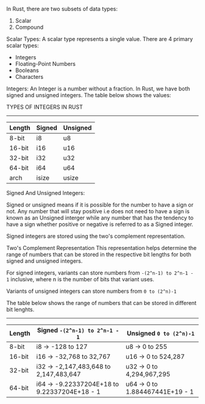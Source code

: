 In Rust, there are two subsets of data types:

1. Scalar
2. Compound

Scalar Types:
A scalar type represents a single value. There are 4 primary scalar types:

- Integers
- Floating-Point Numbers
- Booleans
- Characters

Integers:
An Integer is a number without a fraction. In Rust, we have both signed and unsigned integers. The table below shows the values:

TYPES OF INTEGERS IN RUST

---

| Length | Signed | Unsigned |
| ------ | ------ | -------- |
| 8-bit  | i8     | u8       |
| 16-bit | i16    | u16      |
| 32-bit | i32    | u32      |
| 64-bit | i64    | u64      |
| arch   | isize  | usize    |

Signed And Unsigned Integers:

Signed or unsigned means if it is possible for the number to have a sign or not. Any number that will stay positive i.e does not need to have a sign is known as an Unsigned interger while any number that has the tendency to have a sign whether positive or negative is referred to as a Signed integer.

Signed integers are stored using the two's complement representation.

Two's Complement Representation
This representation helps determine the range of numbers that can be stored in the respective bit lengths for both signed and unsigned integers.

For signed integers, variants can store numbers from `-(2^n-1) to 2^n-1 - 1` inclusive, where n is the number of bits that variant uses.

Variants of unsigned integers can store numbers from `0 to (2^n)-1`

The table below shows the range of numbers that can be stored in different bit lenghts.

---

| Length | Signed `-(2^n-1) to 2^n-1 - 1`               | Unsigned `0 to (2^n)-1`         |
| ------ | -------------------------------------------- | ------------------------------- |
| 8-bit  | i8 -> -128 to 127                            | u8 -> 0 to 255                  |
| 16-bit | i16 -> -32,768 to 32,767                     | u16 -> 0 to 524,287             |
| 32-bit | i32 -> -2,147,483,648 to 2,147,483,647       | u32 -> 0 to 4,294,967,295       |
| 64-bit | i64 -> -9.22337204E+18 to 9.22337204E+18 - 1 | u64 -> 0 to 1.884467441E+19 - 1 |
